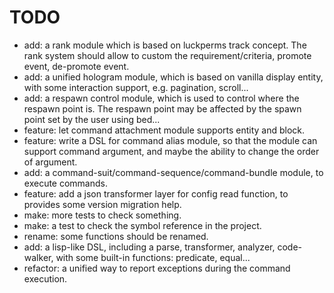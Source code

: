 # TODO

- add: a rank module which is based on luckperms track concept. The rank system should allow to custom the
  requirement/criteria, promote event, de-promote event.
- add: a unified hologram module, which is based on vanilla display entity, with some interaction support, e.g.
  pagination, scroll...
- add: a respawn control module, which is used to control where the respawn point is. The respawn point may be affected
  by the spawn point set by the user using bed...
- feature: let command attachment module supports entity and block.
- feature: write a DSL for command alias module, so that the module can support command argument, and maybe the ability
  to change the order of argument.
- add: a command-suit/command-sequence/command-bundle module, to execute commands.
- feature: add a json transformer layer for config read function, to provides some version migration help.
- make: more tests to check something.
- make: a test to check the symbol reference in the project.
- rename: some functions should be renamed.
- add: a lisp-like DSL, including a parse, transformer, analyzer, code-walker, with some built-in functions: predicate,
  equal...
- refactor: a unified way to report exceptions during the command execution. 
